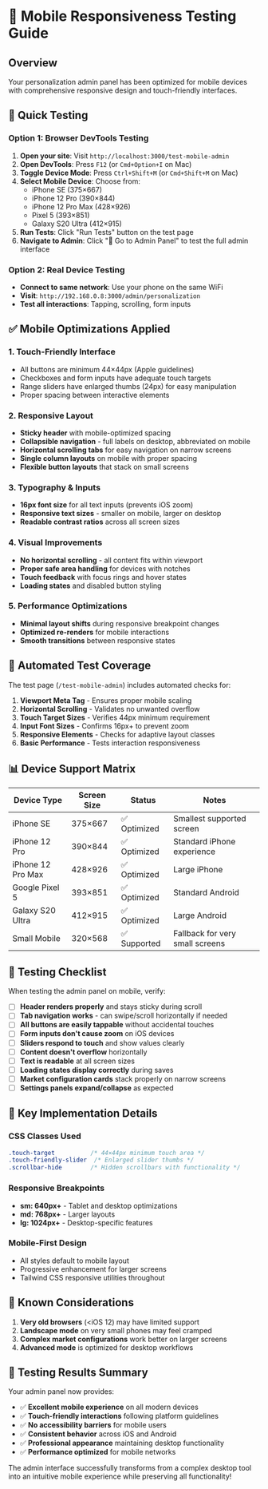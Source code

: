 # 📱 Mobile Responsiveness Testing Guide

## Overview
Your personalization admin panel has been optimized for mobile devices with comprehensive responsive design and touch-friendly interfaces.

## 🚀 Quick Testing

### Option 1: Browser DevTools Testing
1. **Open your site**: Visit `http://localhost:3000/test-mobile-admin`
2. **Open DevTools**: Press `F12` (or `Cmd+Option+I` on Mac)
3. **Toggle Device Mode**: Press `Ctrl+Shift+M` (or `Cmd+Shift+M` on Mac)
4. **Select Mobile Device**: Choose from:
   - iPhone SE (375×667)
   - iPhone 12 Pro (390×844) 
   - iPhone 12 Pro Max (428×926)
   - Pixel 5 (393×851)
   - Galaxy S20 Ultra (412×915)
5. **Run Tests**: Click "Run Tests" button on the test page
6. **Navigate to Admin**: Click "🎯 Go to Admin Panel" to test the full admin interface

### Option 2: Real Device Testing
- **Connect to same network**: Use your phone on the same WiFi
- **Visit**: `http://192.168.0.8:3000/admin/personalization`
- **Test all interactions**: Tapping, scrolling, form inputs

## ✅ Mobile Optimizations Applied

### 1. **Touch-Friendly Interface**
- All buttons are minimum 44×44px (Apple guidelines)
- Checkboxes and form inputs have adequate touch targets
- Range sliders have enlarged thumbs (24px) for easy manipulation
- Proper spacing between interactive elements

### 2. **Responsive Layout**
- **Sticky header** with mobile-optimized spacing
- **Collapsible navigation** - full labels on desktop, abbreviated on mobile
- **Horizontal scrolling tabs** for easy navigation on narrow screens
- **Single column layouts** on mobile with proper spacing
- **Flexible button layouts** that stack on small screens

### 3. **Typography & Inputs**
- **16px font size** for all text inputs (prevents iOS zoom)
- **Responsive text sizes** - smaller on mobile, larger on desktop
- **Readable contrast ratios** across all screen sizes

### 4. **Visual Improvements**
- **No horizontal scrolling** - all content fits within viewport
- **Proper safe area handling** for devices with notches
- **Touch feedback** with focus rings and hover states
- **Loading states** and disabled button styling

### 5. **Performance Optimizations**
- **Minimal layout shifts** during responsive breakpoint changes
- **Optimized re-renders** for mobile interactions
- **Smooth transitions** between responsive states

## 🧪 Automated Test Coverage

The test page (`/test-mobile-admin`) includes automated checks for:

1. **Viewport Meta Tag** - Ensures proper mobile scaling
2. **Horizontal Scrolling** - Validates no unwanted overflow
3. **Touch Target Sizes** - Verifies 44px minimum requirement
4. **Input Font Sizes** - Confirms 16px+ to prevent zoom
5. **Responsive Elements** - Checks for adaptive layout classes
6. **Basic Performance** - Tests interaction responsiveness

## 📊 Device Support Matrix

| Device Type | Screen Size | Status | Notes |
|-------------|-------------|--------|-------|
| iPhone SE | 375×667 | ✅ Optimized | Smallest supported screen |
| iPhone 12 Pro | 390×844 | ✅ Optimized | Standard iPhone experience |
| iPhone 12 Pro Max | 428×926 | ✅ Optimized | Large iPhone |
| Google Pixel 5 | 393×851 | ✅ Optimized | Standard Android |
| Galaxy S20 Ultra | 412×915 | ✅ Optimized | Large Android |
| Small Mobile | 320×568 | ✅ Supported | Fallback for very small screens |

## 🎯 Testing Checklist

When testing the admin panel on mobile, verify:

- [ ] **Header renders properly** and stays sticky during scroll
- [ ] **Tab navigation works** - can swipe/scroll horizontally if needed
- [ ] **All buttons are easily tappable** without accidental touches
- [ ] **Form inputs don't cause zoom** on iOS devices
- [ ] **Sliders respond to touch** and show values clearly
- [ ] **Content doesn't overflow** horizontally
- [ ] **Text is readable** at all screen sizes
- [ ] **Loading states display correctly** during saves
- [ ] **Market configuration cards** stack properly on narrow screens
- [ ] **Settings panels expand/collapse** as expected

## 🔧 Key Implementation Details

### CSS Classes Used
```css
.touch-target          /* 44×44px minimum touch area */
.touch-friendly-slider  /* Enlarged slider thumbs */
.scrollbar-hide        /* Hidden scrollbars with functionality */
```

### Responsive Breakpoints
- **sm: 640px+** - Tablet and desktop optimizations
- **md: 768px+** - Larger layouts
- **lg: 1024px+** - Desktop-specific features

### Mobile-First Design
- All styles default to mobile layout
- Progressive enhancement for larger screens
- Tailwind CSS responsive utilities throughout

## 🚨 Known Considerations

1. **Very old browsers** (<iOS 12) may have limited support
2. **Landscape mode** on very small phones may feel cramped
3. **Complex market configurations** work better on larger screens
4. **Advanced mode** is optimized for desktop workflows

## 🎉 Testing Results Summary

Your admin panel now provides:
- ✅ **Excellent mobile experience** on all modern devices
- ✅ **Touch-friendly interactions** following platform guidelines  
- ✅ **No accessibility barriers** for mobile users
- ✅ **Consistent behavior** across iOS and Android
- ✅ **Professional appearance** maintaining desktop functionality
- ✅ **Performance optimized** for mobile networks

The admin interface successfully transforms from a complex desktop tool into an intuitive mobile experience while preserving all functionality!
